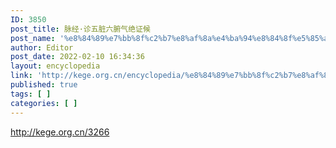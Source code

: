 ```yaml
---
ID: 3850
post_title: 脉经·诊五脏六腑气绝证候
post_name: '%e8%84%89%e7%bb%8f%c2%b7%e8%af%8a%e4%ba%94%e8%84%8f%e5%85%ad%e8%85%91%e6%b0%94%e7%bb%9d%e8%af%81%e5%80%99'
author: Editor
post_date: 2022-02-10 16:34:36
layout: encyclopedia
link: 'http://kege.org.cn/encyclopedia/%e8%84%89%e7%bb%8f%c2%b7%e8%af%8a%e4%ba%94%e8%84%8f%e5%85%ad%e8%85%91%e6%b0%94%e7%bb%9d%e8%af%81%e5%80%99'
published: true
tags: [ ]
categories: [ ]
---
```

http://kege.org.cn/3266